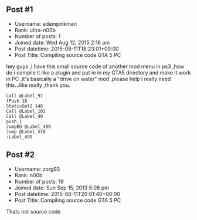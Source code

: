## Post #1
- Username: adampinkman
- Rank: ultra-n00b
- Number of posts: 1
- Joined date: Wed Aug 12, 2015 2:16 am
- Post datetime: 2015-08-11T18:23:01+00:00
- Post Title: Compiling source code GTA 5 PC

hey guys ,i have this small source code of another mod menu in ps3 ,how do i compile it like a plugin and put in in my GTA5 directory and make it work in PC ,it's basically a "drive on water" mod ,please help i really need this...like really ,thank you.

```
Call @Label_97
fPush 18
StaticGet2 148
Call @Label_102
Call @Label_40
push_1
JumpEQ @Label_499
Jump @Label_518
:Label_499
```
## Post #2
- Username: zorg93
- Rank: n00b
- Number of posts: 19
- Joined date: Sun Sep 15, 2013 5:08 pm
- Post datetime: 2015-08-11T20:01:40+00:00
- Post Title: Compiling source code GTA 5 PC

Thats not source code
